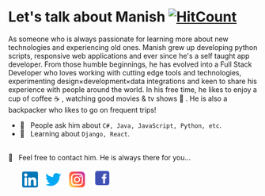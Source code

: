 
# Let's talk about Manish [![HitCount](http://hits.dwyl.com/Manish-Thakur/Manish-Thakur.svg)](http://hits.dwyl.com/Manish-Thakur/Manish-Thakur)

As someone who is always passionate for learning more about new technologies and experiencing old ones. Manish grew up developing python scripts, responsive web applications and ever since he's a self taught app developer. From those humble beginnings, he has evolved into a Full Stack Developer who loves working with cutting edge tools and technologies, experimenting design×development×data integrations and keen to share his experience with people around the world. In his free time, he likes to enjoy a cup of coffee ☕️ , watching good movies & tv shows 🤔 . He is also a backpacker who likes to go on frequent trips!

  <!-- * 👨🏻‍💻 &nbsp; Works at **Afiniti** as Full Stack Engineer, a multinational data and software company. -->

- 💬 &nbsp; People ask him about `C#, Java, JavaScript, Python, etc`.
- 📖 &nbsp; Learning about `Django, React`.
<!-- * 🤝 &nbsp; Contribute to Open Source Projects -->

<br />
📩 &nbsp; Feel free to contact him. He is always there for you...

&nbsp; &nbsp; &nbsp; &nbsp;[![LinkedIn](https://raw.githubusercontent.com/Manish-Thakur/Manish-Thakur/master/linkedin-icon.png)](https://www.linkedin.com/in/manish-thakur-3666abb2) &nbsp;&nbsp; [![Twitter](https://raw.githubusercontent.com/Manish-Thakur/Manish-Thakur/master/twitter-icon.png)](https://twitter.com/manishthakur893) &nbsp;&nbsp; [![Instagram](https://raw.githubusercontent.com/Manish-Thakur/Manish-Thakur/master/instagram-icon.png)](https://www.instagram.com/call.me.manish/) &nbsp;&nbsp; [![Facebook](https://raw.githubusercontent.com/Manish-Thakur/Manish-Thakur/master/facebook-icon.png)](https://www.facebook.com/manishkt2)

<!--
**Manish-Thakur/Manish-Thakur** is a ✨ _special_ ✨ repository because its `README.md` (this file) appears on your GitHub profile.

Here are some ideas to get you started:

- 🔭 I’m currently working on ...
- 🌱 I’m currently learning ...
- 👯 I’m looking to collaborate on ...
-  I’m looking for help with ...
- 💬 Ask me about ...
- 📫 How to reach me: ...
- 😄 Pronouns: ...
- ⚡ Fun fact: ...
-->
